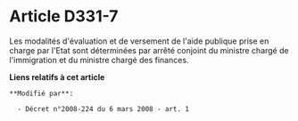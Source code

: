 # Article D331-7

Les modalités d'évaluation et de versement de l'aide publique prise en charge par l'Etat sont déterminées par arrêté conjoint
du ministre chargé de l'immigration et du ministre chargé des finances.

**Liens relatifs à cet article**

	**Modifié par**:

	  - Décret n°2008-224 du 6 mars 2008 - art. 1
